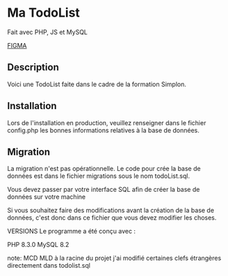 # Ma TodoList

Fait avec PHP, JS et MySQL

[FIGMA](https://www.figma.com/file/cs9bH1t2kaApWEj0J9RO3Q/T0d0List-boostrap?type=design&node-id=0%3A1&mode=design&t=iO5pnl0LgznyHJco-1)

## Description
Voici une TodoList faite dans le cadre de la formation Simplon.

## Installation
Lors de l'installation en production, veuillez renseigner dans le fichier config.php les bonnes informations relatives à la base de données.

## Migration
La migration n'est pas opérationnelle. 
Le code pour crée la base de données est dans le fichier migrations sous le nom todoList.sql.

Vous devez passer par votre interface SQL afin de créer la base de données sur votre machine

Si vous souhaitez faire des modifications avant la création de la base de données, c'est donc dans ce fichier que vous devez modifier les choses.



VERSIONS
Le programme a été conçu avec :

PHP 8.3.0
MySQL 8.2

note:
MCD MLD à la racine du projet j'ai modifié certaines clefs étrangères directement dans todolist.sql